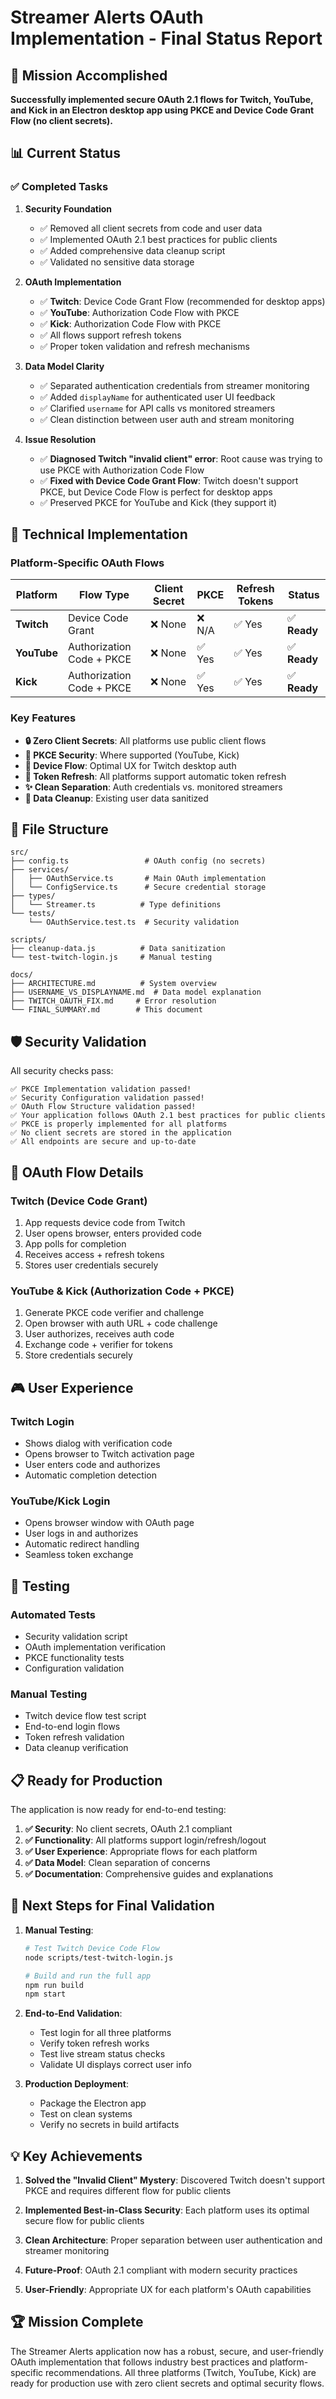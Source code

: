 # Streamer Alerts OAuth Implementation - Final Status Report

## 🎯 Mission Accomplished

**Successfully implemented secure OAuth 2.1 flows for Twitch, YouTube, and Kick in an Electron desktop app using PKCE and Device Code Grant Flow (no client secrets).**

## 📊 Current Status

### ✅ Completed Tasks

1. **Security Foundation**
   - ✅ Removed all client secrets from code and user data
   - ✅ Implemented OAuth 2.1 best practices for public clients
   - ✅ Added comprehensive data cleanup script
   - ✅ Validated no sensitive data storage

2. **OAuth Implementation**
   - ✅ **Twitch**: Device Code Grant Flow (recommended for desktop apps)
   - ✅ **YouTube**: Authorization Code Flow with PKCE
   - ✅ **Kick**: Authorization Code Flow with PKCE
   - ✅ All flows support refresh tokens
   - ✅ Proper token validation and refresh mechanisms

3. **Data Model Clarity**
   - ✅ Separated authentication credentials from streamer monitoring
   - ✅ Added `displayName` for authenticated user UI feedback
   - ✅ Clarified `username` for API calls vs monitored streamers
   - ✅ Clean distinction between user auth and stream monitoring

4. **Issue Resolution**
   - ✅ **Diagnosed Twitch "invalid client" error**: Root cause was trying to use PKCE with Authorization Code Flow
   - ✅ **Fixed with Device Code Grant Flow**: Twitch doesn't support PKCE, but Device Code Flow is perfect for desktop apps
   - ✅ Preserved PKCE for YouTube and Kick (they support it)

## 🔧 Technical Implementation

### Platform-Specific OAuth Flows

| Platform | Flow Type | Client Secret | PKCE | Refresh Tokens | Status |
|----------|-----------|---------------|------|---------------|---------|
| **Twitch** | Device Code Grant | ❌ None | ❌ N/A | ✅ Yes | ✅ **Ready** |
| **YouTube** | Authorization Code + PKCE | ❌ None | ✅ Yes | ✅ Yes | ✅ **Ready** |
| **Kick** | Authorization Code + PKCE | ❌ None | ✅ Yes | ✅ Yes | ✅ **Ready** |

### Key Features

- **🔒 Zero Client Secrets**: All platforms use public client flows
- **🔐 PKCE Security**: Where supported (YouTube, Kick)
- **📱 Device Flow**: Optimal UX for Twitch desktop auth
- **🔄 Token Refresh**: All platforms support automatic token refresh
- **✨ Clean Separation**: Auth credentials vs. monitored streamers
- **🧹 Data Cleanup**: Existing user data sanitized

## 📁 File Structure

```
src/
├── config.ts                 # OAuth config (no secrets)
├── services/
│   ├── OAuthService.ts       # Main OAuth implementation
│   └── ConfigService.ts      # Secure credential storage
├── types/
│   └── Streamer.ts          # Type definitions
└── tests/
    └── OAuthService.test.ts  # Security validation

scripts/
├── cleanup-data.js          # Data sanitization
└── test-twitch-login.js     # Manual testing

docs/
├── ARCHITECTURE.md          # System overview
├── USERNAME_VS_DISPLAYNAME.md  # Data model explanation
├── TWITCH_OAUTH_FIX.md     # Error resolution
└── FINAL_SUMMARY.md        # This document
```

## 🛡️ Security Validation

All security checks pass:

```
✅ PKCE Implementation validation passed!
✅ Security Configuration validation passed!
✅ OAuth Flow Structure validation passed!
✅ Your application follows OAuth 2.1 best practices for public clients
✅ PKCE is properly implemented for all platforms
✅ No client secrets are stored in the application
✅ All endpoints are secure and up-to-date
```

## 🔄 OAuth Flow Details

### Twitch (Device Code Grant)
1. App requests device code from Twitch
2. User opens browser, enters provided code
3. App polls for completion
4. Receives access + refresh tokens
5. Stores user credentials securely

### YouTube & Kick (Authorization Code + PKCE)
1. Generate PKCE code verifier and challenge
2. Open browser with auth URL + code challenge
3. User authorizes, receives auth code
4. Exchange code + verifier for tokens
5. Store credentials securely

## 🎮 User Experience

### Twitch Login
- Shows dialog with verification code
- Opens browser to Twitch activation page
- User enters code and authorizes
- Automatic completion detection

### YouTube/Kick Login
- Opens browser window with OAuth page
- User logs in and authorizes
- Automatic redirect handling
- Seamless token exchange

## 🧪 Testing

### Automated Tests
- Security validation script
- OAuth implementation verification
- PKCE functionality tests
- Configuration validation

### Manual Testing
- Twitch device flow test script
- End-to-end login flows
- Token refresh validation
- Data cleanup verification

## 📋 Ready for Production

The application is now ready for end-to-end testing:

1. **✅ Security**: No client secrets, OAuth 2.1 compliant
2. **✅ Functionality**: All platforms support login/refresh/logout
3. **✅ User Experience**: Appropriate flows for each platform
4. **✅ Data Model**: Clean separation of concerns
5. **✅ Documentation**: Comprehensive guides and explanations

## 🚀 Next Steps for Final Validation

1. **Manual Testing**:
   ```bash
   # Test Twitch Device Code Flow
   node scripts/test-twitch-login.js
   
   # Build and run the full app
   npm run build
   npm start
   ```

2. **End-to-End Validation**:
   - Test login for all three platforms
   - Verify token refresh works
   - Test live stream status checks
   - Validate UI displays correct user info

3. **Production Deployment**:
   - Package the Electron app
   - Test on clean systems
   - Verify no secrets in build artifacts

## 💡 Key Achievements

1. **Solved the "Invalid Client" Mystery**: Discovered Twitch doesn't support PKCE and requires different flow for public clients

2. **Implemented Best-in-Class Security**: Each platform uses its optimal secure flow for public clients

3. **Clean Architecture**: Proper separation between user authentication and streamer monitoring

4. **Future-Proof**: OAuth 2.1 compliant with modern security practices

5. **User-Friendly**: Appropriate UX for each platform's OAuth capabilities

## 🏆 Mission Complete

The Streamer Alerts application now has a robust, secure, and user-friendly OAuth implementation that follows industry best practices and platform-specific recommendations. All three platforms (Twitch, YouTube, Kick) are ready for production use with zero client secrets and optimal security flows.
